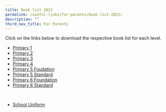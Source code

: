 ```yaml
---
title: Book list 2022
permalink: /useful-links/for-parents/book-list-2022/
description: ""
third_nav_title: For Parents
---
```

Click on the links below to download the respective book list for each level.

* [Primary 1](/files/Useful%20Links/Booklist/P1%202023.pdf)
* [Primary 2](/files/Useful%20Links/Booklist/P2%202023.pdf)
* [Primary 3](/files/Useful%20Links/Booklist/P3%202023.pdf)
* [Primary 4](/files/Useful%20Links/Booklist/P4%202023.pdf)
* [Primary 5 Foudation](/files/Useful%20Links/Booklist/P5%20FDN%202023.pdf)
* [Primary 5 Standard](/files/Useful%20Links/Booklist/P5%202023.pdf)
* [Primary 6 Foundation](/files/Useful%20Links/Booklist/P6%20FDN.pdf)
* [Primary 6 Standard](/files/Useful%20Links/Booklist/P6%202023.pdf)
<br>

* [School Uniform](/files/My%20Uniform%20Shop%20ASIA%20Pte%20Ltd%20-%20Wellington%20Primary%20School%202022%20Updated%2029%20Nov%202021.pdf)